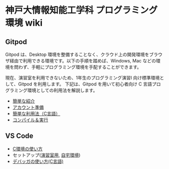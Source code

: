 # 神戸大情報知能工学科 プログラミング環境 wiki
## Gitpod 

Gitpod は、Desktop 環境を整備することなく、クラウド上の開発環境をブラウザ経由で利用できる環境です。以下の手順を踏めば、Windows, Mac などの環境を問わず、手軽にプログラミング環境を手配することができます。

現在、演習室を利用できないため、1年生のプログラミング演習I 向け標準環境として、Gitpod を利用します。
下記は、Gitpod を用いて初心者向け C 言語プログラミング環境としての利用法を解説します。

* [簡単な紹介](gitpod/intro.md)
* [アカウント準備](gitpod/account.md)
* [簡単な利用法（C言語）](gitpod/howto.md)
* [コンパイル＆実行](gitpod/compile.md)

## VS Code

* [C環境の使い方](vsc/C.md)
* セットアップ([演習室用](vsc/eroom.md), [自宅環境](vsc/Csetup.md))
* [デバッガの使い方(C言語)](vsc/Cdebug.md)



